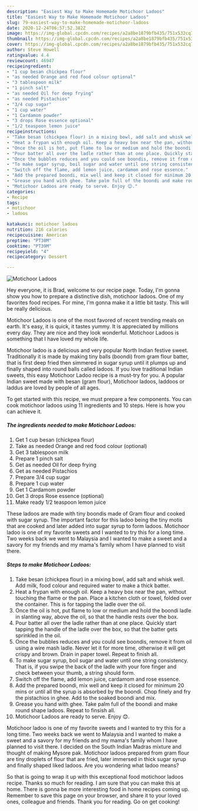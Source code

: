 ```yaml
---
description: "Easiest Way to Make Homemade Motichoor Ladoos"
title: "Easiest Way to Make Homemade Motichoor Ladoos"
slug: 79-easiest-way-to-make-homemade-motichoor-ladoos
date: 2020-12-24T06:57:52.382Z
image: https://img-global.cpcdn.com/recipes/a2a8be1879bfb435/751x532cq70/motichoor-ladoos-recipe-main-photo.jpg
thumbnail: https://img-global.cpcdn.com/recipes/a2a8be1879bfb435/751x532cq70/motichoor-ladoos-recipe-main-photo.jpg
cover: https://img-global.cpcdn.com/recipes/a2a8be1879bfb435/751x532cq70/motichoor-ladoos-recipe-main-photo.jpg
author: Steve Howell
ratingvalue: 4.4
reviewcount: 46947
recipeingredient:
- "1 cup besan chickpea flour"
- "as needed Orange and red food colour optional"
- "3 tablespoon milk"
- "1 pinch salt"
- "as needed Oil for deep frying"
- "as needed Pistachios"
- "3/4 cup sugar"
- "1 cup water"
- "1 Cardamom powder"
- "3 drops Rose essence optional"
- "1/2 teaspoon lemon juice"
recipeinstructions:
- "Take besan (chickpea flour) in a mixing bowl, add salt and whisk well. Add milk, food colour and required water to make a thick batter."
- "Heat a frypan with enough oil. Keep a heavy box near the pan, without touching the flame or the pan. Place a kitchen cloth or towel, folded over the container. This is for tapping the ladle over the oil."
- "Once the oil is hot, put flame to low or medium and hold the boondi ladle in slanting way, above the oil, so that the handle rests over the box."
- "Pour batter all over the ladle rather than at one place. Quickly start tapping the handle of the ladle over the box, so that the batter gets sprinkled in the oil."
- "Once the bubbles reduces and you could see boondis, remove it from oil using a wire mash ladle. Never let it for more time, otherwise it will get crispy and brown. Drain in paper towel. Repeat to finish all."
- "To make sugar syrup, boil sugar and water until one string consistency. That is, if you swipe the back of the ladle with your fore finger and check between your thumb, a string should form."
- "Switch off the flame, add lemon juice, cardamom and rose essence."
- "Add the prepared boondi, mix well and keep it closed for minimum 20 mins or until all the syrup is absorbed by the boondi. Chop finely and fry the pistachios in ghee. Add to the soaked boondi and mix."
- "Grease you hand with ghee. Take palm full of the boondi and make round shape ladoos. Repeat to finsish all."
- "Motichoor Ladoos are ready to serve. Enjoy 😊."
categories:
- Recipe
tags:
- motichoor
- ladoos

katakunci: motichoor ladoos 
nutrition: 216 calories
recipecuisine: American
preptime: "PT30M"
cooktime: "PT39M"
recipeyield: "4"
recipecategory: Dessert

---
```



![Motichoor Ladoos](https://img-global.cpcdn.com/recipes/a2a8be1879bfb435/751x532cq70/motichoor-ladoos-recipe-main-photo.jpg)

Hey everyone, it is Brad, welcome to our recipe page. Today, I'm gonna show you how to prepare a distinctive dish, motichoor ladoos. One of my favorites food recipes. For mine, I'm gonna make it a little bit tasty. This will be really delicious.

Motichoor Ladoos is one of the most favored of recent trending meals on earth. It's easy, it is quick, it tastes yummy. It is appreciated by millions every day. They are nice and they look wonderful. Motichoor Ladoos is something that I have loved my whole life.

Motichoor ladoo is a delicious and very popular North Indian festive sweet. Traditionally it is made by making tiny balls (boondi) from gram flour batter, that is first deep fried then simmered in sugar syrup until it plumps up and finally shaped into round balls called ladoos. If you love traditional Indian sweets, this easy Motichoor Ladoo recipe is a must-try for you. A popular Indian sweet made with besan (gram flour), Motichoor ladoos, laddoos or laddus are loved by people of all ages.


To get started with this recipe, we must prepare a few components. You can cook motichoor ladoos using 11 ingredients and 10 steps. Here is how you can achieve it.

<!--inarticleads1-->

##### The ingredients needed to make Motichoor Ladoos:

1. Get 1 cup besan (chickpea flour)
1. Take as needed Orange and red food colour (optional)
1. Get 3 tablespoon milk
1. Prepare 1 pinch salt
1. Get as needed Oil for deep frying
1. Get as needed Pistachios
1. Prepare 3/4 cup sugar
1. Prepare 1 cup water
1. Get 1 Cardamom powder
1. Get 3 drops Rose essence (optional)
1. Make ready 1/2 teaspoon lemon juice


These ladoos are made with tiny boondis made of Gram flour and cooked with sugar syrup. The important factor for this ladoo being the tiny motis that are cooked and later added into sugar syrup to form ladoos. Motichoor ladoo is one of my favorite sweets and I wanted to try this for a long time. Two weeks back we went to Malaysia and I wanted to make a sweet and a savory for my friends and my mama&#39;s family whom I have planned to visit there. 

<!--inarticleads2-->

##### Steps to make Motichoor Ladoos:

1. Take besan (chickpea flour) in a mixing bowl, add salt and whisk well. Add milk, food colour and required water to make a thick batter.
1. Heat a frypan with enough oil. Keep a heavy box near the pan, without touching the flame or the pan. Place a kitchen cloth or towel, folded over the container. This is for tapping the ladle over the oil.
1. Once the oil is hot, put flame to low or medium and hold the boondi ladle in slanting way, above the oil, so that the handle rests over the box.
1. Pour batter all over the ladle rather than at one place. Quickly start tapping the handle of the ladle over the box, so that the batter gets sprinkled in the oil.
1. Once the bubbles reduces and you could see boondis, remove it from oil using a wire mash ladle. Never let it for more time, otherwise it will get crispy and brown. Drain in paper towel. Repeat to finish all.
1. To make sugar syrup, boil sugar and water until one string consistency. That is, if you swipe the back of the ladle with your fore finger and check between your thumb, a string should form.
1. Switch off the flame, add lemon juice, cardamom and rose essence.
1. Add the prepared boondi, mix well and keep it closed for minimum 20 mins or until all the syrup is absorbed by the boondi. Chop finely and fry the pistachios in ghee. Add to the soaked boondi and mix.
1. Grease you hand with ghee. Take palm full of the boondi and make round shape ladoos. Repeat to finsish all.
1. Motichoor Ladoos are ready to serve. Enjoy 😊.


Motichoor ladoo is one of my favorite sweets and I wanted to try this for a long time. Two weeks back we went to Malaysia and I wanted to make a sweet and a savory for my friends and my mama&#39;s family whom I have planned to visit there. I decided on the South Indian Madras mixture and thought of making Mysore pak. Motichoor ladoos prepared from gram flour are tiny droplets of flour that are fried, later immersed in thick sugar syrup and finally shaped liked ladoos. Are you wondering what ladoo means? 

So that is going to wrap it up with this exceptional food motichoor ladoos recipe. Thanks so much for reading. I am sure that you can make this at home. There is gonna be more interesting food in home recipes coming up. Remember to save this page on your browser, and share it to your loved ones, colleague and friends. Thank you for reading. Go on get cooking!
